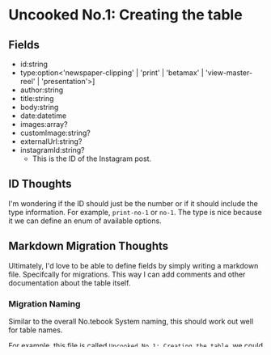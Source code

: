 # Uncooked No.1: Creating the table

## Fields
- id:string
- type:option<'newspaper-clipping' | 'print' | 'betamax' | 'view-master-reel' | 'presentation'>]
- author:string
- title:string
- body:string
- date:datetime
- images:array<string>?
- customImage:string?
- externalUrl:string?
- instagramId:string?
  - This is the ID of the Instagram post.


## ID Thoughts
I'm wondering if the ID should just be the number or if it should include the type information.
For example, `print-no-1` or `no-1`.
The type is nice because it we can define an enum of available options.


## Markdown Migration Thoughts
Ultimately, I'd love to be able to define fields by simply writing a markdown file.
Specifcally for migrations. This way I can add comments and other documentation
about the table itself.

### Migration Naming
Similar to the overall No.tebook System naming, this should work out well for table names.

For example, this file is called `Uncooked No.1: Creating the table`, we could a new file to update the table called `Uncooked No.1: Updating the table`.

We could even reference that file/link to it.

### Expected output of this file

```
DEFINE TABLE uncooked TYPE NORMAL SCHEMAFULL PERMISSIONS NONE;

DEFINE FIELD id ON uncooked TYPE string READONLY PERMISSIONS FULL;
DEFINE FIELD type ON uncooked TYPE option<'newspaper-clipping' | 'print' | 'betamax' | 'view-master-reel' | 'presentation'> PERMISSIONS FULL;
DEFINE FIELD author ON uncooked TYPE string PERMISSIONS FULL;
DEFINE FIELD title ON uncooked TYPE string PERMISSIONS FULL;
DEFINE FIELD body ON uncooked TYPE string PERMISSIONS FULL;
DEFINE FIELD date ON uncooked TYPE datetime PERMISSIONS FULL;
DEFINE FIELD images ON uncooked TYPE option<array<string>> PERMISSIONS FULL;
DEFINE FIELD images[*] ON uncooked TYPE string PERMISSIONS FULL;
DEFINE FIELD customImage ON uncooked TYPE option<string> PERMISSIONS FULL;
DEFINE FIELD externalUrl ON uncooked TYPE option<string> PERMISSIONS FULL;
DEFINE FIELD instagramId ON uncooked TYPE option<string> PERMISSIONS FULL;

DEFINE INDEX id ON uncooked FIELDS id;
```
